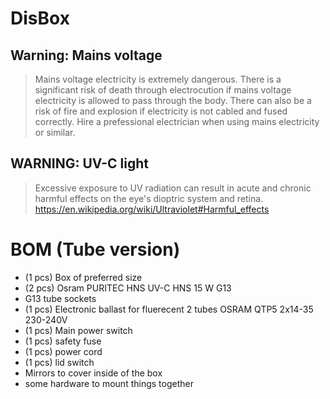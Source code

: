 # DisBox

## Warning: Mains voltage
> Mains voltage electricity is extremely dangerous. 
> There is a significant risk of death through electrocution if mains voltage electricity is allowed to pass through the body.
> There can also be a risk of fire and explosion if electricity is not cabled and fused correctly. 
> Hire a prefessional electrician when using mains electricity or similar.

## WARNING: UV-C light
> Excessive exposure to UV radiation can result in acute and chronic harmful effects on the eye's dioptric system and retina. 
https://en.wikipedia.org/wiki/Ultraviolet#Harmful_effects 

# BOM (Tube version)

- (1 pcs) Box of preferred size
- (2 pcs) Osram PURITEC HNS UV-C HNS 15 W G13
- G13 tube sockets
- (1 pcs) Electronic ballast for fluerecent 2 tubes OSRAM QTP5 2x14-35 230-240V
- (1 pcs) Main power switch
- (1 pcs) safety fuse
- (1 pcs) power cord
- (1 pcs) lid switch
- Mirrors to cover inside of the box
- some hardware to mount things together
